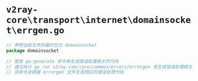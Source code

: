 # `v2ray-core\transport\internet\domainsocket\errgen.go`

```go
// 声明当前文件所属的包为 domainsocket
package domainsocket

// 使用 go:generate 命令来生成错误处理相关的代码
// 通过执行 go run v2ray.com/core/common/errors/errorgen 来生成错误处理相关的代码
// 该命令会根据 errorgen 文件生成相应的错误处理代码
```